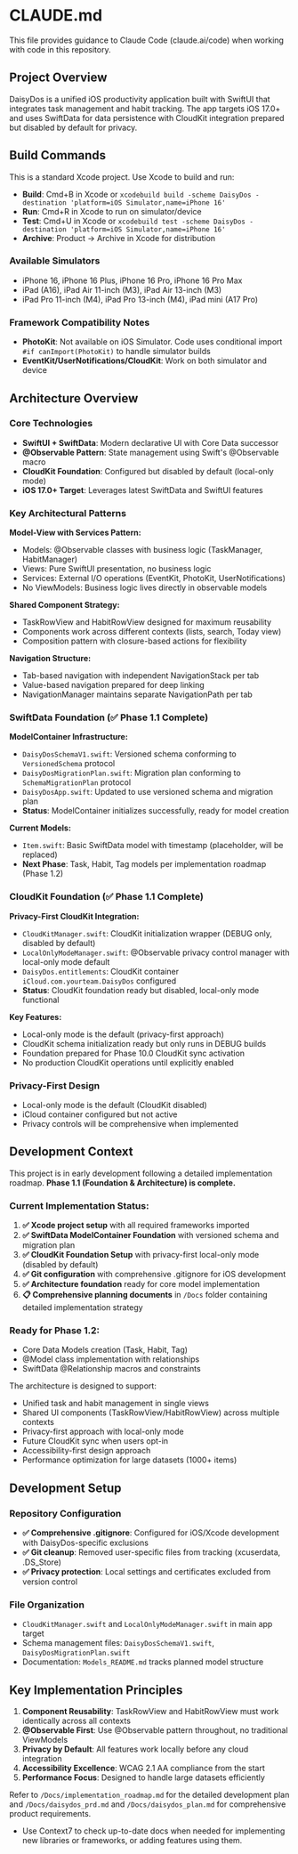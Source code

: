 # CLAUDE.md

This file provides guidance to Claude Code (claude.ai/code) when working with code in this repository.

## Project Overview

DaisyDos is a unified iOS productivity application built with SwiftUI that integrates task management and habit tracking. The app targets iOS 17.0+ and uses SwiftData for data persistence with CloudKit integration prepared but disabled by default for privacy.

## Build Commands

This is a standard Xcode project. Use Xcode to build and run:

- **Build**: Cmd+B in Xcode or `xcodebuild build -scheme DaisyDos -destination 'platform=iOS Simulator,name=iPhone 16'`
- **Run**: Cmd+R in Xcode to run on simulator/device
- **Test**: Cmd+U in Xcode or `xcodebuild test -scheme DaisyDos -destination 'platform=iOS Simulator,name=iPhone 16'`
- **Archive**: Product → Archive in Xcode for distribution

### Available Simulators
- iPhone 16, iPhone 16 Plus, iPhone 16 Pro, iPhone 16 Pro Max
- iPad (A16), iPad Air 11-inch (M3), iPad Air 13-inch (M3)
- iPad Pro 11-inch (M4), iPad Pro 13-inch (M4), iPad mini (A17 Pro)

### Framework Compatibility Notes

- **PhotoKit**: Not available on iOS Simulator. Code uses conditional import `#if canImport(PhotoKit)` to handle simulator builds
- **EventKit/UserNotifications/CloudKit**: Work on both simulator and device

## Architecture Overview

### Core Technologies
- **SwiftUI + SwiftData**: Modern declarative UI with Core Data successor
- **@Observable Pattern**: State management using Swift's @Observable macro
- **CloudKit Foundation**: Configured but disabled by default (local-only mode)
- **iOS 17.0+ Target**: Leverages latest SwiftData and SwiftUI features

### Key Architectural Patterns

**Model-View with Services Pattern:**
- Models: @Observable classes with business logic (TaskManager, HabitManager)
- Views: Pure SwiftUI presentation, no business logic
- Services: External I/O operations (EventKit, PhotoKit, UserNotifications)
- No ViewModels: Business logic lives directly in observable models

**Shared Component Strategy:**
- TaskRowView and HabitRowView designed for maximum reusability
- Components work across different contexts (lists, search, Today view)
- Composition pattern with closure-based actions for flexibility

**Navigation Structure:**
- Tab-based navigation with independent NavigationStack per tab
- Value-based navigation prepared for deep linking
- NavigationManager maintains separate NavigationPath per tab

### SwiftData Foundation (✅ Phase 1.1 Complete)

**ModelContainer Infrastructure:**
- `DaisyDosSchemaV1.swift`: Versioned schema conforming to `VersionedSchema` protocol
- `DaisyDosMigrationPlan.swift`: Migration plan conforming to `SchemaMigrationPlan` protocol
- `DaisyDosApp.swift`: Updated to use versioned schema and migration plan
- **Status**: ModelContainer initializes successfully, ready for model creation

**Current Models:**
- `Item.swift`: Basic SwiftData model with timestamp (placeholder, will be replaced)
- **Next Phase**: Task, Habit, Tag models per implementation roadmap (Phase 1.2)

### CloudKit Foundation (✅ Phase 1.1 Complete)

**Privacy-First CloudKit Integration:**
- `CloudKitManager.swift`: CloudKit initialization wrapper (DEBUG only, disabled by default)
- `LocalOnlyModeManager.swift`: @Observable privacy control manager with local-only mode default
- `DaisyDos.entitlements`: CloudKit container `iCloud.com.yourteam.DaisyDos` configured
- **Status**: CloudKit foundation ready but disabled, local-only mode functional

**Key Features:**
- Local-only mode is the default (privacy-first approach)
- CloudKit schema initialization ready but only runs in DEBUG builds
- Foundation prepared for Phase 10.0 CloudKit sync activation
- No production CloudKit operations until explicitly enabled

### Privacy-First Design
- Local-only mode is the default (CloudKit disabled)
- iCloud container configured but not active
- Privacy controls will be comprehensive when implemented

## Development Context

This project is in early development following a detailed implementation roadmap. **Phase 1.1 (Foundation & Architecture) is complete.**

### Current Implementation Status:

1. **✅ Xcode project setup** with all required frameworks imported
2. **✅ SwiftData ModelContainer Foundation** with versioned schema and migration plan
3. **✅ CloudKit Foundation Setup** with privacy-first local-only mode (disabled by default)
4. **✅ Git configuration** with comprehensive .gitignore for iOS development
5. **✅ Architecture foundation** ready for core model implementation
6. **📋 Comprehensive planning documents** in `/Docs` folder containing detailed implementation strategy

### Ready for Phase 1.2:
- Core Data Models creation (Task, Habit, Tag)
- @Model class implementation with relationships
- SwiftData @Relationship macros and constraints

The architecture is designed to support:
- Unified task and habit management in single views
- Shared UI components (TaskRowView/HabitRowView) across multiple contexts
- Privacy-first approach with local-only mode
- Future CloudKit sync when users opt-in
- Accessibility-first design approach
- Performance optimization for large datasets (1000+ items)

## Development Setup

### Repository Configuration
- **✅ Comprehensive .gitignore**: Configured for iOS/Xcode development with DaisyDos-specific exclusions
- **✅ Git cleanup**: Removed user-specific files from tracking (xcuserdata, .DS_Store)
- **✅ Privacy protection**: Local settings and certificates excluded from version control

### File Organization
- `CloudKitManager.swift` and `LocalOnlyModeManager.swift` in main app target
- Schema management files: `DaisyDosSchemaV1.swift`, `DaisyDosMigrationPlan.swift`
- Documentation: `Models_README.md` tracks planned model structure

## Key Implementation Principles

1. **Component Reusability**: TaskRowView and HabitRowView must work identically across all contexts
2. **@Observable First**: Use @Observable pattern throughout, no traditional ViewModels
3. **Privacy by Default**: All features work locally before any cloud integration
4. **Accessibility Excellence**: WCAG 2.1 AA compliance from the start
5. **Performance Focus**: Designed to handle large datasets efficiently

Refer to `/Docs/implementation_roadmap.md` for the detailed development plan and `/Docs/daisydos_prd.md` and `/Docs/daisydos_plan.md` for comprehensive product requirements.
- Use Context7 to check up-to-date docs when needed for implementing new libraries or frameworks, or adding features using them.
